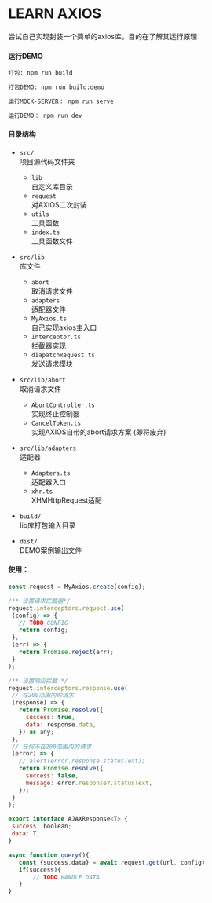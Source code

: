 # LEARN AXIOS
尝试自己实现封装一个简单的axios库，目的在了解其运行原理

#### 运行DEMO
```sh
打包: npm run build

打包DEMO: npm run build:demo

运行MOCK-SERVER： npm run serve

运行DEMO： npm run dev

```


#### 目录结构
- `src/`  
  项目源代码文件夹
  - `lib`  
    自定义库目录
  - `request`  
    对AXIOS二次封装
  - `utils`  
    工具函数
  - `index.ts`  
    工具函数文件


- `src/lib`  
  库文件
  - `abort`  
    取消请求文件
  - `adapters`  
    适配器文件
  - `MyAxios.ts`  
    自己实现axios主入口
  - `Interceptor.ts`  
    拦截器实现
  - `diapatchRequest.ts`  
    发送请求模块

- `src/lib/abort`  
  取消请求文件
  - `AbortController.ts`  
    实现终止控制器
  - `CancelToken.ts`  
    实现AXIOS自带的abort请求方案 (即将废弃)

- `src/lib/adapters`  
  适配器
  - `Adapters.ts`  
    适配器入口
  - `xhr.ts`  
    XHMHttpRequest适配

- `build/`  
  lib库打包输入目录

- `dist/`  
  DEMO案例输出文件

#### 使用：

 ```javascript
const request = MyAxios.create(config);

/** 设置请求拦截器*/
request.interceptors.request.use(
  (config) => {
    // TODO CONFIG
    return config;
  },
  (err) => {
    return Promise.reject(err);
  }
);

/** 设置响应拦截 */
request.interceptors.response.use(
  // 在200范围内的请求
  (response) => {
    return Promise.resolve({
      success: true,
      data: response.data,
    }) as any;
  },
  // 任何不在200范围内的请求
  (error) => {
    // alert(error.response.statusText);
    return Promise.resolve({
      success: false,
      message: error.response?.statusText,
    });
  }
);

export interface AJAXResponse<T> {
  success: boolean;
  data: T;
}

async function query(){
    const {success,data} = await request.get(url, config)
    if(success){
        // TODO HANDLE DATA
    }
}


```